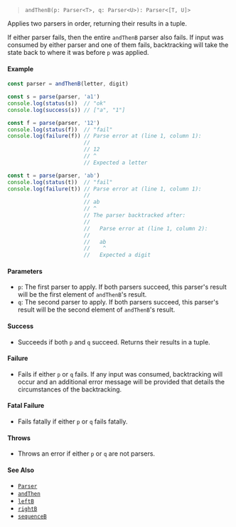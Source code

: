 <!--
 Copyright (c) 2020 Thomas J. Otterson
 
 This software is released under the MIT License.
 https://opensource.org/licenses/MIT
-->

> `andThenB(p: Parser<T>, q: Parser<U>): Parser<[T, U]>`

Applies two parsers in order, returning their results in a tuple.

If either parser fails, then the entire `andThenB` parser also fails. If input was consumed by either parser and one of them fails, backtracking will take the state back to where it was before `p` was applied.

#### Example

```javascript
const parser = andThenB(letter, digit)

const s = parse(parser, 'a1')
console.log(status(s))  // "ok"
console.log(success(s)) // ["a", "1"]

const f = parse(parser, '12')
console.log(status(f))  // "fail"
console.log(failure(f)) // Parse error at (line 1, column 1):
                        //
                        // 12
                        // ^
                        // Expected a letter

const t = parse(parser, 'ab')
console.log(status(t))  // "fail"
console.log(failure(t)) // Parse error at (line 1, column 1):
                        //
                        // ab
                        // ^
                        // The parser backtracked after:
                        //
                        //   Parse error at (line 1, column 2):
                        //
                        //   ab
                        //    ^
                        //   Expected a digit
```

#### Parameters

* `p`: The first parser to apply. If both parsers succeed, this parser's result will be the first element of `andThenB`'s result.
* `q`: The second parser to apply. If both parsers succeed, this parser's result will be the second element of `andThenB`'s result.

#### Success

* Succeeds if both `p` and `q` succeed. Returns their results in a tuple.

#### Failure

* Fails if either `p` or `q` fails. If any input was consumed, backtracking will occur and an additional error message will be provided that details the circumstances of the backtracking.

#### Fatal Failure

* Fails fatally if either `p` or `q` fails fatally.

#### Throws

* Throws an error if either `p` or `q` are not parsers.

#### See Also

* [`Parser`](../types/parser.md)
* [`andThen`](andthen.md)
* [`leftB`](leftb.md)
* [`rightB`](rightb.md)
* [`sequenceB`](sequenceb.md)